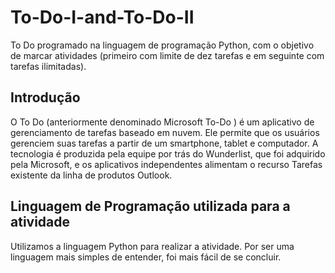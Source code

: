 # To-Do-I-and-To-Do-II
To Do programado na linguagem de programação Python, com o objetivo de marcar atividades (primeiro com limite de dez tarefas e em seguinte com tarefas ilimitadas).

## Introdução 
O To Do (anteriormente denominado Microsoft To-Do ) é um aplicativo de gerenciamento de tarefas baseado em nuvem. Ele permite que os usuários gerenciem suas tarefas a partir de um smartphone, tablet e computador. A tecnologia é produzida pela equipe por trás do Wunderlist, que foi adquirido pela Microsoft, e os aplicativos independentes alimentam o recurso Tarefas existente da linha de produtos Outlook.

## Linguagem de Programação utilizada para a atividade
Utilizamos a linguagem Python para realizar a atividade. Por ser uma linguagem mais simples de entender, foi mais fácil de se concluir.




